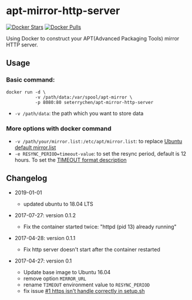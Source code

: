 # apt-mirror-http-server

[![Docker Stars](https://img.shields.io/docker/stars/seterrychen/apt-mirror-http-server.svg)](https://hub.docker.com/r/seterrychen/apt-mirror-http-server/)
[![Docker Pulls](https://img.shields.io/docker/pulls/seterrychen/apt-mirror-http-server.svg)](https://hub.docker.com/r/seterrychen/apt-mirror-http-server/)

Using Docker to construct your APT(Advanced Packaging Tools) mirror HTTP server.

## Usage
### Basic command:

```
docker run -d \
           -v /path/data:/var/spool/apt-mirror \
           -p 8080:80 seterrychen/apt-mirror-http-server
```

* `-v /path/data`: the path which you want to store data


### More options with docker command

* `-v /path/your/mirror.list:/etc/apt/mirror.list`: to replace [Ubuntu default mirror.list](https://github.com/seterrychen/apt-mirror-http-server/blob/master/mirror.list)
* `-e RESYNC_PERIOD=timeout-value`: to set the resync period, default is 12 hours. To set the [TIMEOUT format description](http://www.cyberciti.biz/faq/linux-unix-sleep-bash-scripting/)

## Changelog

* 2019-01-01
  * updated ubuntu to 18.04 LTS

* 2017-07-27: version 0.1.2
  * Fix the container started twice: "httpd (pid 13) already running"

* 2017-04-28: version 0.1.1
  * Fix http server doesn't start after the container restarted

* 2017-04-27: version 0.1
  * Update base image to Ubuntu 16.04
  * remove option `MIRROR_URL`
  * rename `TIMEOUT` environment value to `RESYNC_PERIOD`
  * fix issue [#1 https isn't handle correctly in setup.sh](https://github.com/seterrychen/apt-mirror-http-server/issues/1)
